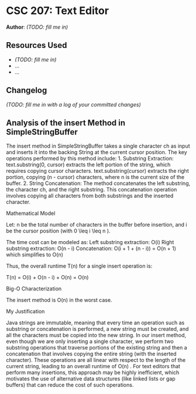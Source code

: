 # CSC 207: Text Editor

**Author**: _(TODO: fill me in)_

## Resources Used

+ _(TODO: fill me in)_
+ ...
+ ...

## Changelog

_(TODO: fill me in with a log of your committed changes)_

## Analysis of the insert Method in SimpleStringBuffer
The insert method in SimpleStringBuffer takes a single character ch as input and
inserts it into the backing String at the current cursor position. 
The key operations performed by this method include:
	1.	Substring Extraction:
		text.substring(0, cursor) extracts the left portion of the string, which requires copying cursor characters.
		text.substring(cursor) extracts the right portion, copying (n - cursor) characters, where n is the current size of the buffer.
	2.	String Concatenation:
		The method concatenates the left substring, the character ch, and the right substring. This concatenation operation involves copying all characters from both substrings and the inserted character.

Mathematical Model

Let:
		 n  be the total number of characters in the buffer before insertion, and
		 i  be the cursor position (with  0 \leq i \leq n ).

The time cost can be modeled as:
		Left substring extraction:  O(i) 
		Right substring extraction:  O(n - i) 
		Concatenation:  O(i + 1 + (n - i)) = O(n + 1)  which simplifies to  O(n) 

Thus, the overall runtime  T(n)  for a single insert operation is:


T(n) = O(i) + O(n - i) + O(n) = O(n)


Big-O Characterization

The insert method is  O(n)  in the worst case.

My Justification

Java strings are immutable, meaning that every time an operation such as substring 
or concatenation is performed, a new string must be created, and all the characters 
must be copied into the new string. In our insert method, 
even though we are only inserting a single character, 
we perform two substring operations that traverse portions of
the existing string and then a concatenation that involves copying
the entire string (with the inserted character). These operations
are all linear with respect to the length of the current string,
leading to an overall runtime of  O(n) . For text editors that perform many insertions,
this approach may be highly inefficient, which motivates the use of alternative 
data structures (like linked lists or gap buffers) that can reduce the cost of such operations.